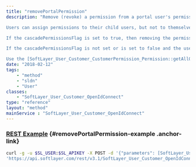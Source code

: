 ```yaml
---
title: "removePortalPermission"
description: "Remove (revoke) a permission from a portal user's permission set. [SoftLayer_User_Customer_CustomerPermission_Permission](/reference/datatypes/SoftLayer_User_Customer_CustomerPermission_Permission) control which features in the SoftLayer customer portal and API a user may use. Removing a user's permission will affect that user's portal and API access. If the user does not have the permission you're attempting to remove then removePortalPermission() returns true. 

Users can assign permissions to their child users, but not to themselves. An account's master has all portal permissions and can set permissions for any of the other users on their account. 

If the cascadePermissionsFlag is set to true, then removing the permission from a user will cascade down the child hierarchy and remove the permission from this user and all child users who also have the permission. 

If the cascadePermissionsFlag is not set or is set to false and the user has children users who have the permission, then an exception will be thrown, and the permission will not be removed from this user. 

Use the [SoftLayer_User_Customer_CustomerPermission_Permission::getAllObjects](/reference/datatypes/$1/#$2) method to retrieve a list of all permissions available in the SoftLayer customer portal and API. Permissions are removed based on the keyName property of the permission parameter. "
date: "2018-02-12"
tags:
    - "method"
    - "sldn"
    - "User"
classes:
    - "SoftLayer_User_Customer_OpenIdConnect"
type: "reference"
layout: "method"
mainService : "SoftLayer_User_Customer_OpenIdConnect"
---
```


### [REST Example](#removePortalPermission-example) <a href="/article/rest/"><i class="fas fa-question"></i></a> {#removePortalPermission-example .anchor-link} 
```bash
curl -g -u $SL_USER:$SL_APIKEY -X POST -d '{"parameters": [SoftLayer_User_Customer_CustomerPermission_Permission, boolean]}' \
'https://api.softlayer.com/rest/v3.1/SoftLayer_User_Customer_OpenIdConnect/{SoftLayer_User_Customer_OpenIdConnectID}/removePortalPermission'
```
